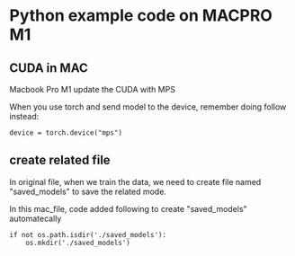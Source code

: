 # Python example code on MACPRO M1

## CUDA in MAC

Macbook Pro M1 update the CUDA with MPS

When you use torch and send model to the device, remember doing follow instead:

    device = torch.device("mps")

## create related file

In original file, when we train the data, we need to create file named "saved_models" to save the related mode.

In this mac_file, code added following to create "saved_models" automatecally

    if not os.path.isdir('./saved_models'):
        os.mkdir('./saved_models')
